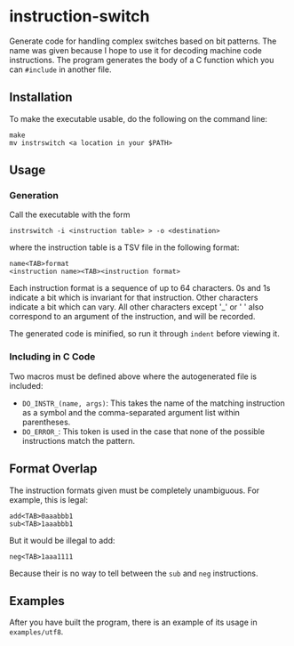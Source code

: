 # instruction-switch
Generate code for handling complex switches based on bit patterns. The name was
given because I hope to use it for decoding machine code instructions. The
program generates the body of a C function which you can `#include` in another
file.

## Installation
To make the executable usable, do the following on the command line:
```
make
mv instrswitch <a location in your $PATH>
```

## Usage
### Generation
Call the executable with the form
```
instrswitch -i <instruction table> > -o <destination>
```
where the instruction table is a TSV file in the following format:
```
name<TAB>format
<instruction name><TAB><instruction format>
```

Each instruction format is a sequence of up to 64 characters. 0s and 1s indicate
a bit which is invariant for that instruction. Other characters indicate a bit
which can vary. All other characters except '_' or ' ' also correspond to an
argument of the instruction, and will be recorded.

The generated code is minified, so run it through `indent` before viewing it.

### Including in C Code
Two macros must be defined above where the autogenerated file is included:
 * `DO_INSTR_(name, args)`: This takes the name of the matching instruction as a
   symbol and the comma-separated argument list within parentheses.
 * `DO_ERROR_`: This token is used in the case that none of the possible
   instructions match the pattern.

## Format Overlap
The instruction formats given must be completely unambiguous. For example, this
is legal:
```
add<TAB>0aaabbb1
sub<TAB>1aaabbb1
```
But it would be illegal to add:
```
neg<TAB>1aaa1111
```
Because their is no way to tell between the `sub` and `neg` instructions.

## Examples
After you have built the program, there is an example of its usage in
`examples/utf8`.
